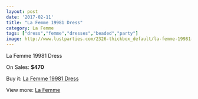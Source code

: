 ```yaml
---
layout: post
date: '2017-02-11'
title: "La Femme 19981 Dress"
category: La Femme
tags: ["dress","femme","dresses","beaded","party"]
image: http://www.lustparties.com/2326-thickbox_default/la-femme-19981-dress.jpg
---
```

La Femme 19981 Dress

On Sales: **$470**
<a href="https://www.lustparties.com/en/la-femme/755-la-femme-19981-dress.html"><amp-img layout="responsive" width="600" height="600" src="//www.lustparties.com/2326-thickbox_default/la-femme-19981-dress.jpg" alt="La Femme 19981 Dress 0" /></a>
<a href="https://www.lustparties.com/en/la-femme/755-la-femme-19981-dress.html"><amp-img layout="responsive" width="600" height="600" src="//www.lustparties.com/2327-thickbox_default/la-femme-19981-dress.jpg" alt="La Femme 19981 Dress 1" /></a>

Buy it: [La Femme 19981 Dress](https://www.lustparties.com/en/la-femme/755-la-femme-19981-dress.html "La Femme 19981 Dress")

View more: [La Femme](https://www.lustparties.com/en/4-la-femme "La Femme")